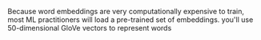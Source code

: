 Because word embeddings are very computationally expensive to train, most ML practitioners will load a pre-trained set of embeddings.
you'll use 50-dimensional GloVe vectors to represent words